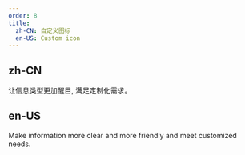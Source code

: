 ```yaml
---
order: 8
title:
  zh-CN: 自定义图标
  en-US: Custom icon
---
```


## zh-CN

让信息类型更加醒目, 满足定制化需求。


## en-US

Make information more clear and more friendly and meet customized needs.
